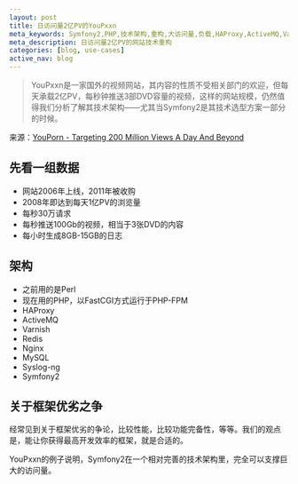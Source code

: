 ```yaml
---
layout: post
title: 日访问量2亿PV的YouPxxn
meta_keywords: Symfony2,PHP,技术架构,重构,大访问量,负载,HAProxy,ActiveMQ,Varnish,Redis,Nginx,MySQL
meta_description: 日访问量2亿PV的网站技术重构
categories: [blog, use-cases]
active_nav: blog
---
```


> YouPxxn是一家国外的视频网站，其内容的性质不受相关部门的欢迎，但每天承载2亿PV，每秒钟推送3部DVD容量的视频，这样的网站规模，仍然值得我们分析了解其技术架构——尤其当Symfony2是其技术选型方案一部分的时候。 

来源：[YouPorn - Targeting 200 Million Views A Day And Beyond](http://highscalability.com/blog/2012/4/2/youporn-targeting-200-million-views-a-day-and-beyond.html)

先看一组数据
------------

* 网站2006年上线，2011年被收购
* 2008年即达到每天1亿PV的浏览量
* 每秒30万请求
* 每秒推送100Gb的视频，相当于3张DVD的内容
* 每小时生成8GB-15GB的日志

架构
----

* 之前用的是Perl
* 现在用的PHP，以FastCGI方式运行于PHP-FPM
* HAProxy
* ActiveMQ
* Varnish
* Redis
* Nginx
* MySQL
* Syslog-ng
* Symfony2

关于框架优劣之争
----------------

经常见到关于框架优劣的争论，比较性能，比较功能完备性，等等。我们的观点是，能让你获得最高开发效率的框架，就是合适的。

YouPxxn的例子说明，Symfony2在一个相对完善的技术架构里，完全可以支撑巨大的访问量。
